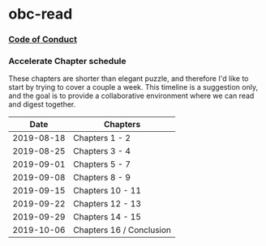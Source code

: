 # obc-read 

### [Code of Conduct](https://github.com/jsimmonsc/obc-read/blob/master/CODE_OF_CONDCUT.md)

### Accelerate Chapter schedule

These chapters are shorter than elegant puzzle, and therefore I'd like to start by trying to cover a couple a week.  This timeline is a suggestion only, and the goal is to provide a collaborative environment where we can read and digest together.

| Date | Chapters |
| ---- | --------| 
| 2019-08-18 | Chapters 1 - 2 |
| 2019-08-25 | Chapters 3 - 4 |
| 2019-09-01 | Chapters 5 - 7 |
| 2019-09-08 | Chapters 8 - 9 |
| 2019-09-15 | Chapters 10 - 11 |
| 2019-09-22 | Chapters 12 - 13 |
| 2019-09-29 | Chapters 14 - 15 |
| 2019-10-06 | Chapters 16 / Conclusion |
